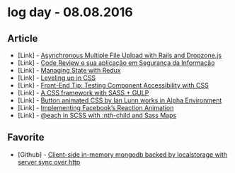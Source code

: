 # log day - 08.08.2016

## Article

- \[Link\] - [Asynchronous Multiple File Upload with Rails and Dropzone.js](https://www.sitepoint.com/asynchronous-multiple-file-upload-with-rails-and-dropzone-js/)
- \[Link\] - [Code Review e sua aplicação em Segurança da Informação](https://alexrosa.net/code-review-e-seguranca-da-informacao/)
- \[Link\] - [Managing State with Redux](https://www.sitepoint.com/premium/screencasts/managing-state-with-redux)
- \[Link\] - [Leveling up in CSS](https://medium.freecodecamp.com/leveling-up-css-44b5045a2667#.24xzkwqgc)
- \[Link\] - [Front-End Tip: Testing Component Accessibility with CSS](https://medium.com/@marianojmiguel/quick-tip-testing-component-accessibility-with-css-3c36fe1a6562#.ha0tvb1dg)
- \[Link\] - [A CSS framework with SASS + GULP](https://medium.com/@srinisoundar/a-css-framework-with-sass-gulp-889ba9fd3c9d#.z0l1au39c)
- \[Link\] - [Button animated CSS by Ian Lunn works in Alpha Environment](https://medium.com/@DDS_Officer/button-animated-css-by-ian-lunn-works-in-alpha-environment-8fc3c144d240#.yhg2zvnqm)
- \[Link\] - [Implementing Facebook’s Reaction Animation](https://thefullsnack.com/implementing-facebooks-reaction-animation-9ab05460d9f7#.iz1qdj66j)
- \[Link\] - [@each in SCSS with :nth-child and Sass Maps](https://medium.com/@GarrettLevine/each-in-scss-with-nth-child-and-sass-maps-a1e7cef35e77#.ed9yvgygz)


## Favorite

- \[Github\] - [Client-side in-memory mongodb backed by localstorage with server sync over http](https://github.com/mWater/minimongo)
